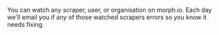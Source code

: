 You can watch any scraper, user, or organisation on morph.io. Each day we'll email you if any of those watched scrapers errors so you know it needs fixing.
